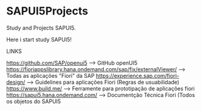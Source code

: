 # SAPUI5Projects
Study and Projects SAPUI5.

Here i start study SAPUI5!


LINKS

https://github.com/SAP/openui5                                         --> GitHub openUI5
https://fioriappslibrary.hana.ondemand.com/sap/fix/externalViewer/ 		 --> Todas as aplicações "Fiori" da SAP
https://experience.sap.com/fiori-design/ 						   		             --> Guidelines para aplicações Fiori (Regras de usuabilidade)
https://www.build.me/ 											   		                     --> Ferramente para prototipação de aplicações fiori
https://sapui5.hana.ondemand.com/ 								   		               --> Documentção Técnica Fiori (Todos os objetos do SAPUI5
